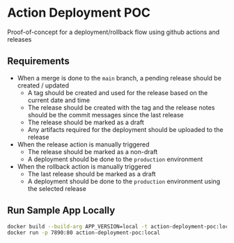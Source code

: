 # Action Deployment POC

Proof-of-concept for a deployment/rollback flow using github actions and releases

## Requirements

- When a merge is done to the `main` branch, a pending release should be created / updated
  - A tag should be created and used for the release based on the current date and time
  - The release should be created with the tag and the release notes should be the commit messages since the last release
  - The release should be marked as a draft
  - Any artifacts required for the deployment should be uploaded to the release
- When the release action is manually triggered
  - The release should be marked as a non-draft
  - A deployment should be done to the `production` environment
- When the rollback action is manually triggered
  - The last release should be marked as a draft
  - A deployment should be done to the `production` environment using the selected release

## Run Sample App Locally

```sh
docker build --build-arg APP_VERSION=local -t action-deployment-poc:local .
docker run -p 7890:80 action-deployment-poc:local
```
